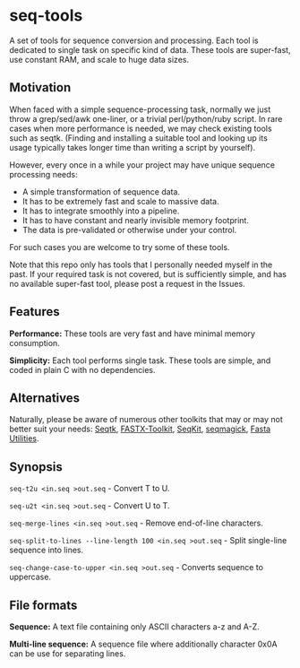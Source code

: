 # seq-tools

A set of tools for sequence conversion and processing.
Each tool is dedicated to single task on specific kind of data.
These tools are super-fast, use constant RAM, and scale to huge data sizes.

## Motivation

When faced with a simple sequence-processing task, normally we just throw a grep/sed/awk one-liner,
or a trivial perl/python/ruby script.
In rare cases when more performance is needed, we may check existing tools such as seqtk.
(Finding and installing a suitable tool and looking up its usage typically takes longer time than writing a script by yourself).

However, every once in a while your project may have unique sequence processing needs:

* A simple transformation of sequence data.
* It has to be extremely fast and scale to massive data.
* It has to integrate smoothly into a pipeline.
* It has to have constant and nearly invisible memory footprint.
* The data is pre-validated or otherwise under your control.

For such cases you are welcome to try some of these tools.

Note that this repo only has tools that I personally needed myself in the past.
If your required task is not covered, but is sufficiently simple,
and has no available super-fast tool, please post a request in the Issues.

## Features

**Performance:**
These tools are very fast and have minimal memory consumption.

**Simplicity:**
Each tool performs single task.
These tools are simple, and coded in plain C with no dependencies.

## Alternatives

Naturally, please be aware of numerous other toolkits that may or may not better suit your needs:
[Seqtk](https://github.com/lh3/seqtk),
[FASTX-Toolkit](http://hannonlab.cshl.edu/fastx_toolkit/),
[SeqKit](https://github.com/shenwei356/seqkit),
[seqmagick](https://fhcrc.github.io/seqmagick/),
[Fasta Utilities](https://github.com/jimhester/fasta_utilities).

## Synopsis

`seq-t2u <in.seq >out.seq` - Convert T to U.

`seq-u2t <in.seq >out.seq` - Convert U to T.

`seq-merge-lines <in.seq >out.seq` - Remove end-of-line characters.

`seq-split-to-lines --line-length 100 <in.seq >out.seq` - Split single-line sequence into lines.

`seq-change-case-to-upper <in.seq >out.seq` - Converts sequence to uppercase.

## File formats

**Sequence:** A text file containing only ASCII characters a-z and A-Z.

**Multi-line sequence:** A sequence file where additionally character 0x0A can be use for separating lines.
